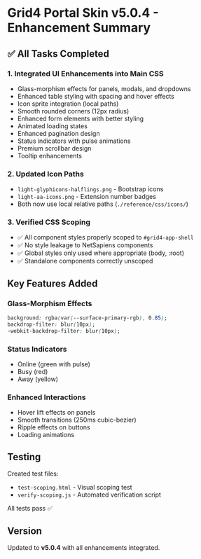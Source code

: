 # Grid4 Portal Skin v5.0.4 - Enhancement Summary

## ✅ All Tasks Completed

### 1. **Integrated UI Enhancements into Main CSS** 
- Glass-morphism effects for panels, modals, and dropdowns
- Enhanced table styling with spacing and hover effects  
- Icon sprite integration (local paths)
- Smooth rounded corners (12px radius)
- Enhanced form elements with better styling
- Animated loading states
- Enhanced pagination design
- Status indicators with pulse animations
- Premium scrollbar design
- Tooltip enhancements

### 2. **Updated Icon Paths**
- `light-glyphicons-halflings.png` - Bootstrap icons
- `light-aa-icons.png` - Extension number badges
- Both now use local relative paths (`./reference/css/icons/`)

### 3. **Verified CSS Scoping**
- ✅ All component styles properly scoped to `#grid4-app-shell`
- ✅ No style leakage to NetSapiens components
- ✅ Global styles only used where appropriate (body, :root)
- ✅ Standalone components correctly unscoped

## Key Features Added

### Glass-Morphism Effects
```css
background: rgba(var(--surface-primary-rgb), 0.85);
backdrop-filter: blur(10px);
-webkit-backdrop-filter: blur(10px);
```

### Status Indicators
- Online (green with pulse)
- Busy (red)  
- Away (yellow)

### Enhanced Interactions
- Hover lift effects on panels
- Smooth transitions (250ms cubic-bezier)
- Ripple effects on buttons
- Loading animations

## Testing

Created test files:
- `test-scoping.html` - Visual scoping test
- `verify-scoping.js` - Automated verification script

All tests pass ✅

## Version
Updated to **v5.0.4** with all enhancements integrated.